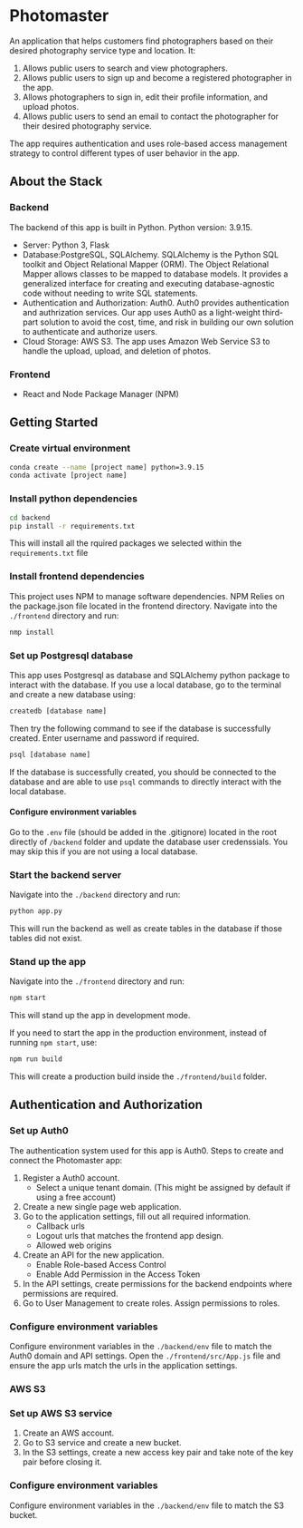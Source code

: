 # Photomaster

An application that helps customers find photographers based on their desired photography service type and location. It:
1. Allows public users to search and view photographers.
2. Allows public users to sign up and become a registered photographer in the app.
3. Allows photographers to sign in, edit their profile information, and upload photos.
4. Allows public users to send an email to contact the photographer for their desired photography service.

The app requires authentication and uses role-based access management strategy to control different types of user behavior in the app.

## About the Stack

### Backend

The backend of this app is built in Python. Python version: 3.9.15.

- Server: Python 3, Flask
- Database:PostgreSQL, SQLAlchemy.
    SQLAlchemy is the Python SQL toolkit and Object Relational Mapper (ORM). The Object Relational Mapper allows classes to be mapped to database models. It provides a generalized interface for creating and executing database-agnostic code without needing to write SQL statements.
- Authentication and Authorization: Auth0.
    Auth0 provides authentication and authrization services. Our app uses Auth0 as a light-weight third-part solution to avoid the cost, time, and risk in building our own solution to authenticate and authorize users.
- Cloud Storage: AWS S3.
    The app uses Amazon Web Service S3 to handle the upload, upload, and deletion of photos.

### Frontend

- React and Node Package Manager (NPM)

## Getting Started

### Create virtual environment

```bash
conda create --name [project name] python=3.9.15
conda activate [project name]
```

### Install python dependencies

```bash
cd backend
pip install -r requirements.txt
```
This will install all the rquired packages we selected within the `requirements.txt` file

### Install frontend dependencies

This project uses NPM to manage software dependencies. NPM Relies on the package.json file located in the frontend directory. Navigate into the `./frontend` directory and run:

```bash
nmp install
```

### Set up Postgresql database

This app uses Postgresql as database and SQLAlchemy python package to interact with the database. If you use a local database, go to the terminal and create a new database using:

```bash
createdb [database name]
```

Then try the following command to see if the database is successfully created. Enter username and password if required.

```bash
psql [database name]
```

If the database is successfully created, you should be connected to the database and are able to use `psql` commands to directly interact with the local database.

#### Configure environment variables

Go to the `.env` file (should be added in the .gitignore) located in the root directly of `/backend` folder and update the database user credenssials. You may skip this if you are not using a local database.


### Start the backend server

Navigate into the `./backend` directory and run:

```bash
python app.py
```
This will run the backend as well as create tables in the database if those tables did not exist.

### Stand up the app

Navigate into the `./frontend` directory and run:

```bash
npm start
```
This will stand up the app in development mode.

If you need to start the app in the production environment, instead of running `npm start`, use:
```bash
npm run build
```
This will create a production build inside the `./frontend/build` folder.

## Authentication and Authorization

### Set up Auth0

The authentication system used for this app is Auth0. Steps to create and connect the Photomaster app:
1. Register a Auth0 account.
    - Select a unique tenant domain. (This might be assigned by default if using a free account)
2. Create a new single page web application.
3. Go to the application settings, fill out all required information.
    - Callback urls
    - Logout urls that matches the frontend app design.
    - Allowed web origins
4. Create an API for the new application.
    - Enable Role-based Access Control
    - Enable Add Permission in the Access Token
5. In the API settings, create permissions for the backend endpoints where permissions are required.
6. Go to User Management to create roles. Assign permissions to roles.

### Configure environment variables

Configure environment variables in the `./backend/env` file to match the Auth0 domain and API settings.
Open the `./frontend/src/App.js` file and ensure the app urls match the urls in the application settings.

### AWS S3

### Set up AWS S3 service

1. Create an AWS account.
2. Go to S3 service and create a new bucket.
3. In the S3 settings, create a new access key pair and take note of the key pair before closing it.

### Configure environment variables

Configure environment variables in the `./backend/env` file to match the S3 bucket.